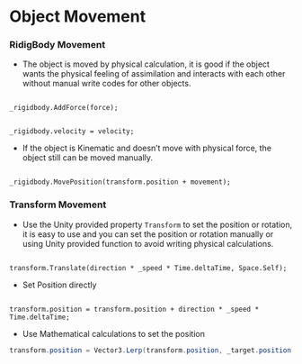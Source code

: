 # Object Movement



### RidigBody Movement

- The object is moved by physical calculation, it is good if the object wants the physical feeling of assimilation and interacts with each other without manual write codes for other objects.

```CSharp

_rigidbody.AddForce(force);

```

```CSharp

_rigidbody.velocity = velocity;

```

- If the object is Kinematic and doesn’t move with physical force, the object still can be moved manually.

```CSharp

_rigidbody.MovePosition(transform.position + movement);

```

### Transform Movement

- Use the Unity provided property `Transform` to set the position or rotation, it is easy to use and you can set the position or rotation manually or using Unity provided function to avoid writing physical calculations.

```CSharp

transform.Translate(direction * _speed * Time.deltaTime, Space.Self);

```

- Set Position directly

```CSharp

transform.position = transform.position + direction * _speed * Time.deltaTime;

```

- Use Mathematical calculations to set the position

```csharp
transform.position = Vector3.Lerp(transform.position, _target.position, _speed * Time.deltaTime);

```
